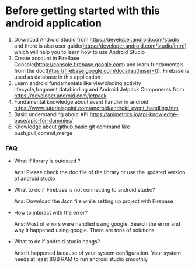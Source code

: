 Before getting started with this android application
==============================================================

1. Download Android Studio from https://developer.android.com/studio and there is also user guide(https://developer.android.com/studio/intro) which will help you to learn how to use Android Studio 
2. Create account in FireBase Console(https://console.firebase.google.com) and learn fundamentals from the doc(https://firebase.google.com/docs?authuser=0). Firebase is used as database in this application
3. Learn android fundamentals like viewbinding,activity lifecycle,fragment,databinding and Android Jetpack Components from https://developer.android.com/jetpack
4. Fundamental knowledge about event handler in android https://www.tutorialspoint.com/android/android_event_handling.htm
5. Basic understanding about API https://apimetrics.io/api-knowledge-base/apis-for-dummies/
6. Knowledge about github,basic git command like push,pull,commit,merge


### FAQ

- What if library is outdated ?

  Ans: Please check the doc file of the library or use the updated version of android studio

- What to do if Firebase is not connecting to android studio?

  Ans: Download the Json file while setting up project with Firebase

- How to interact with the error?

  Ans: Most of errors were handled using google. Search the error and why it happened using google. There are tons of solutions

- What to do if android studio hangs?

  Ans: It happened because of your system configuration. Your system needs at least 8GB RAM to run android studio smoothly




